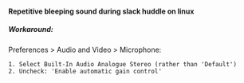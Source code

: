 #### Repetitive bleeping sound during slack huddle on linux
##### Workaround:

Preferences > Audio and Video > Microphone:

    1. Select Built-In Audio Analogue Stereo (rather than 'Default')
    2. Uncheck: 'Enable automatic gain control'